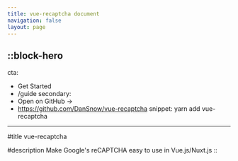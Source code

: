 ```yaml
---
title: vue-recaptcha document
navigation: false
layout: page
---
```


::block-hero
---
cta:
  - Get Started
  - /guide
secondary:
  - Open on GitHub →
  - https://github.com/DanSnow/vue-recaptcha
snippet: yarn add vue-recaptcha
---

#title
vue-recaptcha

#description
Make Google's reCAPTCHA easy to use in Vue.js/Nuxt.js
::

